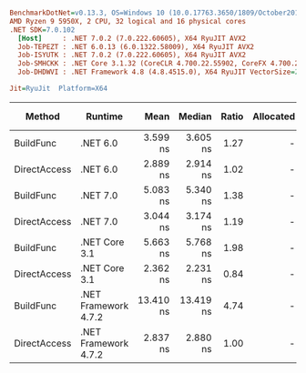 ``` ini

BenchmarkDotNet=v0.13.3, OS=Windows 10 (10.0.17763.3650/1809/October2018Update/Redstone5), VM=Hyper-V
AMD Ryzen 9 5950X, 2 CPU, 32 logical and 16 physical cores
.NET SDK=7.0.102
  [Host]     : .NET 7.0.2 (7.0.222.60605), X64 RyuJIT AVX2
  Job-TEPEZT : .NET 6.0.13 (6.0.1322.58009), X64 RyuJIT AVX2
  Job-ISYUTK : .NET 7.0.2 (7.0.222.60605), X64 RyuJIT AVX2
  Job-SMHCKK : .NET Core 3.1.32 (CoreCLR 4.700.22.55902, CoreFX 4.700.22.56512), X64 RyuJIT AVX2
  Job-DHDWVI : .NET Framework 4.8 (4.8.4515.0), X64 RyuJIT VectorSize=256

Jit=RyuJit  Platform=X64  

```
|       Method |              Runtime |      Mean |    Median | Ratio | Allocated | Alloc Ratio |
|------------- |--------------------- |----------:|----------:|------:|----------:|------------:|
|    BuildFunc |             .NET 6.0 |  3.599 ns |  3.605 ns |  1.27 |         - |          NA |
| DirectAccess |             .NET 6.0 |  2.889 ns |  2.914 ns |  1.02 |         - |          NA |
|    BuildFunc |             .NET 7.0 |  5.083 ns |  5.340 ns |  1.38 |         - |          NA |
| DirectAccess |             .NET 7.0 |  3.044 ns |  3.174 ns |  1.19 |         - |          NA |
|    BuildFunc |        .NET Core 3.1 |  5.663 ns |  5.768 ns |  1.98 |         - |          NA |
| DirectAccess |        .NET Core 3.1 |  2.362 ns |  2.231 ns |  0.84 |         - |          NA |
|    BuildFunc | .NET Framework 4.7.2 | 13.410 ns | 13.419 ns |  4.74 |         - |          NA |
| DirectAccess | .NET Framework 4.7.2 |  2.837 ns |  2.880 ns |  1.00 |         - |          NA |
